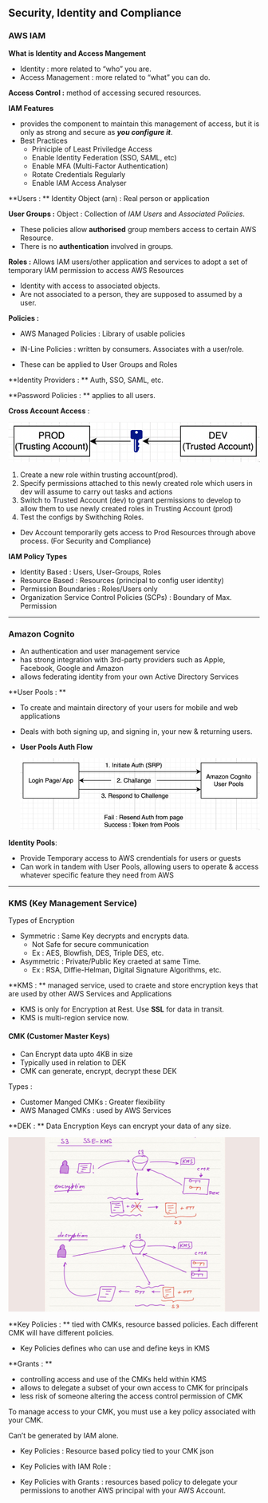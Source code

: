 ## Security, Identity and Compliance

### AWS IAM

**What is Identity and Access Mangement**

- Identity : more related to “who” you are.
- Access Management : more related to “what” you can do.

**Access Control :** method of accessing secured resources.

**IAM Features**

- provides the component to maintain this management of access, but it is only as strong and secure as ***you configure it***.
- Best Practices
  - Priniciple of Least Priviledge Access
  - Enable Identity Federation (SSO, SAML, etc)
  - Enable MFA (Multi-Factor Authentication)
  - Rotate Credentials Regularly
  - Enable IAM Access Analyser

**Users : ** Identity Object (arn) : Real person or application

**User Groups :** Object : Collection of *IAM Users* and *Associated Policies*. 

- These policies allow **authorised** group members access to certain AWS Resource.
- There is no **authentication** involved in groups.

**Roles :** Allows IAM users/other application and services to adopt a set of temporary IAM permission to access AWS Resources

- Identity with access to associated objects.
- Are not associated to a person, they are supposed to assumed by a user.

**Policies :** 

- AWS Managed Policies : Library of usable policies
- IN-Line Policies : written by consumers. Associates with a user/role.

- These can be applied to User Groups and Roles

**Identity Providers : ** Auth, SSO, SAML, etc.

**Password Policies : ** applies to all users.

**Cross Account Access** : 

![image-20230218172438866](ch11.assets/image-20230218172438866.png)

1. Create a new role within trusting account(prod).
2. Specify permissions attached to this newly created role which users in dev will assume to carry out tasks and actions
3. Switch to Trusted Account (dev) to grant permissions to develop to allow them to use newly created roles in Trusting Account (prod)
4. Test the configs by Swithching Roles.

- Dev Account temporarily gets access to Prod Resources through above process. (For Security and Compliance)

**IAM Policy Types**

- Identity Based : Users, User-Groups, Roles
- Resource Based : Resources (principal to config user identity)
- Permission Boundaries : Roles/Users only
- Organization Service Control Policies (SCPs) : Boundary of Max. Permission

<hr>

### Amazon Cognito

- An authentication and user management service
- has strong integration with 3rd-party providers such as Apple, Facebook, Google and Amazon
- allows federating identity from your own Active Directory Services

**User Pools : ** 

- To create and maintain directory of your users for mobile and web applications

- Deals with both signing up, and signing in, your new & returning users.

- **User Pools Auth Flow**

  ![image-20230218173433741](ch11.assets/image-20230218173433741.png)

**Identity Pools**: 

- Provide Temporary access to AWS crendentials for users or guests
- Can work in tandem with User Pools, allowing users to operate & access whatever specific feature they need from AWS

<hr>

### KMS (Key Management Service)

Types of Encryption

- Symmetric : Same Key decrypts and encrypts data.
  - Not Safe for secure communication
  - Ex : AES, Blowfish, DES, Triple DES, etc.
- Asymmetric : Private/Public Key craeted at same Time. 
  - Ex : RSA, Diffie-Helman, Digital Signature Algorithms, etc.

**KMS : ** managed service, used to craete and store encryption keys that are used by other AWS Services and Applications

- KMS is only for Encryption at Rest. Use **SSL** for data in transit.
- KMS is multi-region service now.

#### CMK (Customer Master Keys)

- Can Encrypt data upto 4KB in size
- Typically used in relation to DEK
- CMK can generate, encrypt, decrypt these DEK

Types :

- Customer Manged CMKs : Greater flexibility
- AWS Managed CMKs : used by AWS Services

**DEK : ** Data Encryption Keys can encrypt your data of any size.

![IMG_EC3B94927CDA-1](ch11.assets/IMG_EC3B94927CDA-1.jpeg)



**Key Policies : ** tied with CMKs, resource bassed policies. Each different CMK will have different policies.

- Key Policies defines who can use and define keys in KMS

**Grants : **

- controlling access and use of the CMKs held within KMS
- allows to delegate a subset of your own access to CMK for principals
- less risk of someone altering the access control permission of CMK

To manage access to your CMK, you must use a key policy associated with your CMK.

Can’t be generated by IAM alone.

- Key Policies : Resource based policy tied to your CMK json
- Key Policies with IAM Role : 

- Key Policies with Grants : resources based policy to delegate your permissions to another AWS principal with your AWS Account.